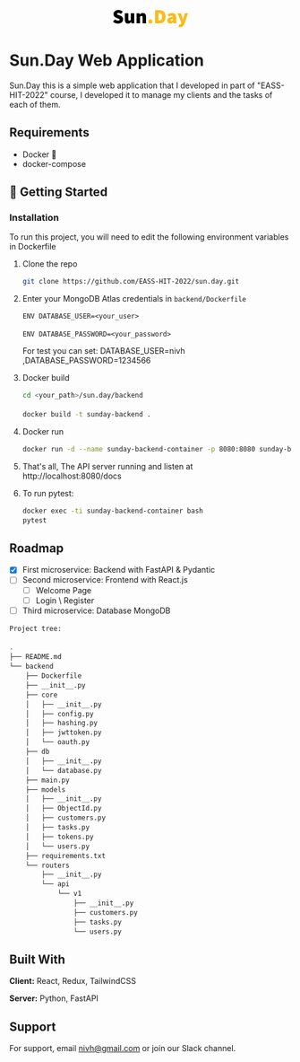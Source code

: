 <p align="center">
<img src="/Sun.Day.png">
</p>

# Sun.Day Web Application

Sun.Day this is a simple web application that I developed in part of "EASS-HIT-2022" course, 
I developed it to manage my clients and the tasks of each of them.


## Requirements

- Docker 🐳
- docker-compose


## 🌱 Getting Started
### Installation
To run this project, you will need to edit the following environment variables in Dockerfile
1. Clone the repo
   ```sh
   git clone https://github.com/EASS-HIT-2022/sun.day.git
   ```
2. Enter your MongoDB Atlas credentials in `backend/Dockerfile`
   ```
   ENV DATABASE_USER=<your_user>

   ENV DATABASE_PASSWORD=<your_password>
   ```
   For test you can set: DATABASE_USER=nivh ,DATABASE_PASSWORD=1234566    

3. Docker build
   ```sh
   cd <your_path>/sun.day/backend

   docker build -t sunday-backend .
   ```
4. Docker run
   ```sh
   docker run -d --name sunday-backend-container -p 8080:8080 sunday-backend
   ```
5. That's all, The API server running and listen at http://localhost:8080/docs
6. To run pytest:
   ```sh
   docker exec -ti sunday-backend-container bash
   pytest
   ```
## Roadmap

- [x] First microservice: Backend with FastAPI & Pydantic
- [ ] Second microservice: Frontend with React.js
    - [ ] Welcome Page
    - [ ] Login \ Register
- [ ] Third microservice: Database MongoDB

```sh
Project tree:

.
├── README.md
└── backend
    ├── Dockerfile
    ├── __init__.py
    ├── core
    │   ├── __init__.py
    │   ├── config.py
    │   ├── hashing.py
    │   ├── jwttoken.py
    │   └── oauth.py
    ├── db
    │   ├── __init__.py
    │   └── database.py
    ├── main.py
    ├── models
    │   ├── __init__.py
    │   ├── ObjectId.py
    │   ├── customers.py
    │   ├── tasks.py
    │   ├── tokens.py
    │   └── users.py
    ├── requirements.txt
    └── routers
        ├── __init__.py
        └── api
            └── v1
                ├── __init__.py
                ├── customers.py
                ├── tasks.py
                └── users.py


```
## Built With

**Client:** React, Redux, TailwindCSS

**Server:** Python, FastAPI


## Support

For support, email nivh@gmail.com or join our Slack channel.


